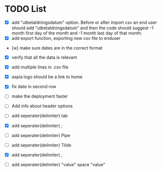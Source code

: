 # TODO List

- [x] add "utbetaldningsdatum" option. Before or after import csv an end user should add "utbetaldningsdatum" and then the code should suggest -1 month first day of the month and -1 month last day of that month. 
- [x] add export function, exporting new csv file to enduser
- [w] make sure dates are in the correct format
- [x] verify that all the data is relevant
- [x] add multiple lines in .csv file
- [x] aspia logo should be a link to home
- [x] fix date in second row
- [ ] make the deployment faster
- [ ] Add info about header options
- [ ] add seperater(delimiter) tab
- [x] add seperater(delimiter) ;
- [ ] add seperater(delimiter) Pipe
- [ ] add seperater(delimiter) Tilde
- [x] add seperater(delimiter) ,
- [ ] add seperater(delimiter) "value" space "value"










